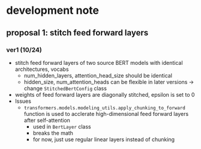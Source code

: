 # development note
## proposal 1: stitch feed forward layers
### ver1 (10/24)
* stitch feed forward layers of two source BERT models with identical architectures, vocabs
  * num_hidden_layers, attention_head_size should be identical
  * hidden_size, num_attention_heads can be flexible in later versions -> change `StitchedBertConfig` class
* weights of feed forward layers are diagonally stitched, epsilon is set to 0
* Issues
  * `transformers.models.modeling_utils.apply_chunking_to_forward` function is used to acclerate high-dimensional feed forward layers after self-attention
    * used in `BertLayer` class
    * breaks the math
    * for now, just use regular linear layers instead of chunking